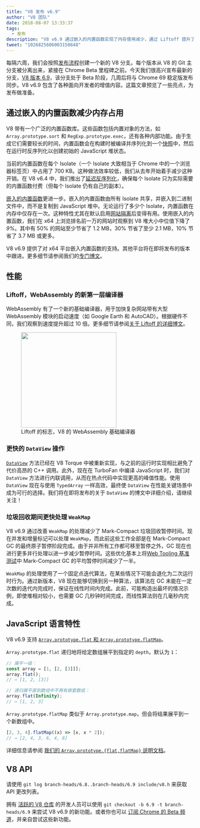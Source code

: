 ```yaml
---
title: "V8 发布 v6.9"
author: "V8 团队"
date: 2018-08-07 13:33:37
tags:
  - 发布
description: "V8 v6.9 通过嵌入的内置函数实现了内存使用减少，通过 Liftoff 提升了 WebAssembly 的启动速度，改善了 DataView 和 WeakMap 的性能，还有更多功能！"
tweet: "1026825606003150848"
---
```

每隔六周，我们会按照[发布流程](/docs/release-process)创建一个新的 V8 分支。每个版本从 V8 的 Git 主分支被分离出来，紧接在 Chrome Beta 里程碑之前。今天我们很高兴宣布最新的分支，[V8 版本 6.9](https://chromium.googlesource.com/v8/v8.git/+log/branch-heads/6.9)，该分支处于 Beta 阶段，几周后将与 Chrome 69 稳定版发布同步。V8 v6.9 包含了各种面向开发者的增值内容。这篇文章预览了一些亮点，为发布做准备。

## 通过嵌入的内置函数减少内存占用

V8 带有一个广泛的内置函数库。这些函数包括内置对象的方法，如 `Array.prototype.sort` 和 `RegExp.prototype.exec`，还有各种内部功能。由于生成它们需要较长的时间，内置函数会在构建时被编译并序列化到一个[快照](/blog/custom-startup-snapshots)中，然后在运行时反序列化以创建初始的 JavaScript 堆状态。

当前的内置函数在每个 Isolate（一个 Isolate 大致相当于 Chrome 中的一个浏览器标签页）中占用了 700 KB。这种做法效率较低，我们从去年开始着手减少这种开销。在 V8 v6.4 中，我们推出了[延迟反序列化](/blog/lazy-deserialization)，确保每个 Isolate 只为实际需要的内置函数付费（但每个 Isolate 仍有自己的副本）。

[嵌入的内置函数](/blog/embedded-builtins)更进一步。嵌入的内置函数由所有 Isolate 共享，并嵌入到二进制文件中，而不是复制到 JavaScript 堆中。无论运行了多少个 Isolate，内置函数在内存中仅存在一次。这种特性尤其在默认启用[网站隔离](https://developers.google.com/web/updates/2018/07/site-isolation)后变得有用。使用嵌入的内置函数，我们在 x64 上浏览排名前一万的网站时观察到 V8 堆大小中位值下降了 _9%_。其中有 50% 的网站至少节省了 1.2 MB，30% 节省了至少 2.1 MB，10% 节省了 3.7 MB 或更多。

V8 v6.9 提供了对 x64 平台嵌入内置函数的支持。其他平台将在即将发布的版本中跟进。更多细节请参阅我们的[专门博文](/blog/embedded-builtins)。

## 性能

### Liftoff，WebAssembly 的新第一层编译器

WebAssembly 有了一个新的基础编译器，用于加快复杂网站带有大型 WebAssembly 模块的启动速度（如 Google Earth 和 AutoCAD）。根据硬件不同，我们观察到速度提升超过 10 倍。更多细节请参阅[关于 Liftoff 的详细博文](/blog/liftoff)。

<figure>
  <img src="/_img/v8-liftoff.svg" width="256" height="256" alt="" loading="lazy"/>
  <figcaption>Liftoff 的标志，V8 的 WebAssembly 基础编译器</figcaption>
</figure>

### 更快的 `DataView` 操作

[`DataView`](https://tc39.es/ecma262/#sec-dataview-objects) 方法已经在 V8 Torque 中被重新实现，与之前的运行时实现相比避免了代价高昂的 C++ 调用。此外，现在在 TurboFan 中编译 JavaScript 时，我们对 `DataView` 方法进行内联调用，从而在热点代码中实现更高的峰值性能。使用 `DataView` 现在与使用 `TypedArray` 一样高效，最终使 `DataView` 在性能关键场景中成为可行的选择。我们将在即将发布的关于 `DataView` 的博文中详细介绍，请继续关注！

### 垃圾回收期间更快处理 `WeakMap`

V8 v6.9 通过改善 `WeakMap` 的处理减少了 Mark-Compact 垃圾回收暂停时间。现在并发和增量标记可以处理 `WeakMap`，而此前这些工作全部是在 Mark-Compact GC 的最终原子暂停阶段完成。由于并非所有工作都可移至暂停之外，GC 现在也进行更多并行处理以进一步减少暂停时间。这些优化基本上将[Web Tooling 基准测试](https://github.com/v8/web-tooling-benchmark)中 Mark-Compact GC 的平均暂停时间减少了一半。

`WeakMap` 的处理使用了一个固定点迭代算法，在某些情况下可能会退化为二次运行时行为。通过新版本，V8 现在能够切换到另一种算法，该算法在 GC 未能在一定次数的迭代内完成时，保证在线性时间内完成。此前，可能构造出最坏的情况示例，即使堆相对较小，也需要 GC 几秒钟时间完成，而线性算法则在几毫秒内完成。

## JavaScript 语言特性

V8 v6.9 支持 [`Array.prototype.flat` 和 `Array.prototype.flatMap`](/features/array-flat-flatmap)。

`Array.prototype.flat` 递归地将给定数组展平到指定的 `depth`，默认为 `1`：

```js
// 展平一级：
const array = [1, [2, [3]]];
array.flat();
// → [1, 2, [3]]

// 递归展平直到数组中不再有嵌套数组：
array.flat(Infinity);
// → [1, 2, 3]
```

`Array.prototype.flatMap` 类似于 `Array.prototype.map`，但会将结果展平到一个新数组中。

```js
[2, 3, 4].flatMap((x) => [x, x * 2]);
// → [2, 4, 3, 6, 4, 8]
```

详细信息请参阅 [我们的 `Array.prototype.{flat,flatMap}` 说明文档](/features/array-flat-flatmap)。

## V8 API

请使用 `git log branch-heads/6.8..branch-heads/6.9 include/v8.h` 来获取 API 更改列表。

拥有 [活跃的 V8 仓库](/docs/source-code#using-git) 的开发人员可以使用 `git checkout -b 6.9 -t branch-heads/6.9` 来尝试 V8 v6.9 的新功能。或者你也可以 [订阅 Chrome 的 Beta 频道](https://www.google.com/chrome/browser/beta.html)，并亲自尝试这些新功能。
